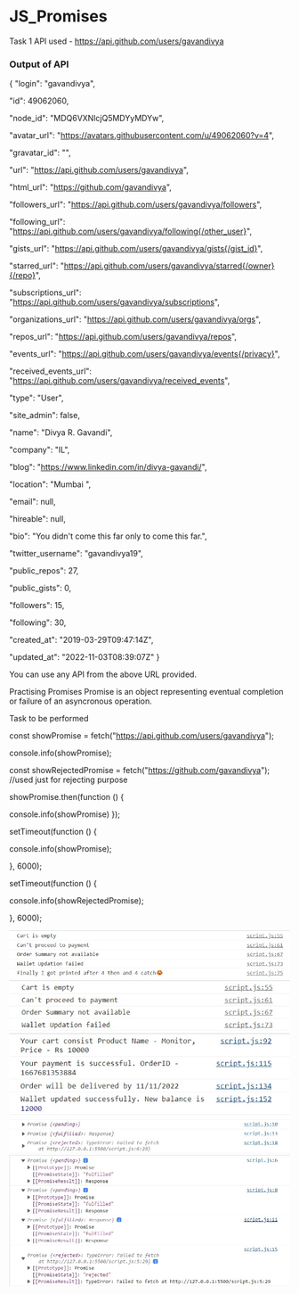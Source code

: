 # JS_Promises

Task 1
API used - https://api.github.com/users/gavandivya

### Output of API

{
"login": "gavandivya",

"id": 49062060,

"node_id": "MDQ6VXNlcjQ5MDYyMDYw",

"avatar_url": "https://avatars.githubusercontent.com/u/49062060?v=4",

"gravatar_id": "",

"url": "https://api.github.com/users/gavandivya",

"html_url": "https://github.com/gavandivya",

"followers_url": "https://api.github.com/users/gavandivya/followers",

"following_url": "https://api.github.com/users/gavandivya/following{/other_user}",

"gists_url": "https://api.github.com/users/gavandivya/gists{/gist_id}",

"starred_url": "https://api.github.com/users/gavandivya/starred{/owner}{/repo}",

"subscriptions_url": "https://api.github.com/users/gavandivya/subscriptions",

"organizations_url": "https://api.github.com/users/gavandivya/orgs",

"repos_url": "https://api.github.com/users/gavandivya/repos",

"events_url": "https://api.github.com/users/gavandivya/events{/privacy}",

"received_events_url": "https://api.github.com/users/gavandivya/received_events",

"type": "User",

"site_admin": false,

"name": "Divya R. Gavandi",

"company": "IL",

"blog": "https://www.linkedin.com/in/divya-gavandi/",

"location": "Mumbai ",

"email": null,

"hireable": null,

"bio": "You didn't come this far only to come this far.",

"twitter_username": "gavandivya19",

"public_repos": 27,

"public_gists": 0,

"followers": 15,

"following": 30,

"created_at": "2019-03-29T09:47:14Z",

"updated_at": "2022-11-03T08:39:07Z"
}

You can use any API from the above URL provided.

Practising Promises
Promise is an object representing eventual completion or failure of an asyncronous operation.

Task to be performed

const showPromise = fetch("https://api.github.com/users/gavandivya");

console.info(showPromise);

const showRejectedPromise = fetch("https://github.com/gavandivya"); //used just for rejecting purpose

showPromise.then(function () {

console.info(showPromise)
});

setTimeout(function () {

console.info(showPromise);

}, 6000);

setTimeout(function () {

console.info(showRejectedPromise);

}, 6000);


![](https://github.com/gavandivya/JS_Promises/raw/main/promise(1).jpeg)
![](https://github.com/gavandivya/JS_Promises/raw/main/promise(2).jpeg)
![](https://github.com/gavandivya/JS_Promises/raw/main/promise(3).jpeg)
![](https://github.com/gavandivya/JS_Promises/raw/main/promise(4).jpeg)
![](https://github.com/gavandivya/JS_Promises/raw/main/promise(5).jpeg)

